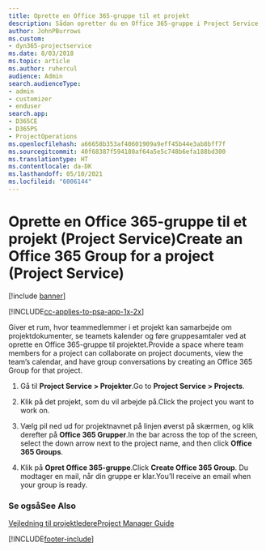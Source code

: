 ```yaml
---
title: Oprette en Office 365-gruppe til et projekt
description: Sådan opretter du en Office 365-gruppe i Project Service
author: JohnPBurrows
ms.custom:
- dyn365-projectservice
ms.date: 8/03/2018
ms.topic: article
ms.author: ruhercul
audience: Admin
search.audienceType:
- admin
- customizer
- enduser
search.app:
- D365CE
- D365PS
- ProjectOperations
ms.openlocfilehash: a66658b353af40601909a9eff45b44e3ab8bff7f
ms.sourcegitcommit: 40f68387f594180af64a5e5c748b6efa188bd300
ms.translationtype: HT
ms.contentlocale: da-DK
ms.lasthandoff: 05/10/2021
ms.locfileid: "6006144"
---
```

# <a name="create-an-office-365-group-for-a-project-project-service"></a><span data-ttu-id="99068-103">Oprette en Office 365-gruppe til et projekt (Project Service)</span><span class="sxs-lookup"><span data-stu-id="99068-103">Create an Office 365 Group for a project (Project Service)</span></span>

[!include [banner](../includes/psa-now-project-operations.md)]

[!INCLUDE[cc-applies-to-psa-app-1x-2x](../includes/cc-applies-to-psa-app-1x-2x.md)]

<span data-ttu-id="99068-104">Giver et rum, hvor teammedlemmer i et projekt kan samarbejde om projektdokumenter, se teamets kalender og føre gruppesamtaler ved at oprette en Office 365-gruppe til projektet.</span><span class="sxs-lookup"><span data-stu-id="99068-104">Provide a space where team members for a project can collaborate on project documents, view the team’s calendar, and have group conversations by creating an Office 365 Group for that project.</span></span>  
  
1.  <span data-ttu-id="99068-105">Gå til **Project Service > Projekter**.</span><span class="sxs-lookup"><span data-stu-id="99068-105">Go to **Project Service > Projects**.</span></span>  
  
2.  <span data-ttu-id="99068-106">Klik på det projekt, som du vil arbejde på.</span><span class="sxs-lookup"><span data-stu-id="99068-106">Click the project you want to work on.</span></span>  
  
3.  <span data-ttu-id="99068-107">Vælg pil ned ud for projektnavnet på linjen øverst på skærmen, og klik derefter på **Office 365 Grupper**.</span><span class="sxs-lookup"><span data-stu-id="99068-107">In the bar across the top of the screen, select the down arrow next to the project name, and then click **Office 365 Groups**.</span></span>  
  
4.  <span data-ttu-id="99068-108">Klik på **Opret Office 365-gruppe**.</span><span class="sxs-lookup"><span data-stu-id="99068-108">Click **Create Office 365 Group**.</span></span> <span data-ttu-id="99068-109">Du modtager en mail, når din gruppe er klar.</span><span class="sxs-lookup"><span data-stu-id="99068-109">You’ll receive an email when your group is ready.</span></span>  
  
### <a name="see-also"></a><span data-ttu-id="99068-110">Se også</span><span class="sxs-lookup"><span data-stu-id="99068-110">See Also</span></span>  
 [<span data-ttu-id="99068-111">Vejledning til projektledere</span><span class="sxs-lookup"><span data-stu-id="99068-111">Project Manager Guide</span></span>](../psa/project-manager-guide.md)


[!INCLUDE[footer-include](../includes/footer-banner.md)]
